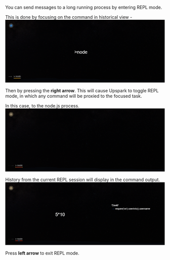 <!--TITLE:REPL-->
<!--ABOUT:Use the history view of Upspark to communicate with a REPL process.-->

You can send messages to a long running process by entering REPL mode.

This is done by focusing on the command in historical view -
![Focus on REPL](./image/repl-start.png)

Then by pressing the **right arrow**. This will cause Upspark to toggle REPL mode, in which any command will be proxied to the focused task. 

In this case, to the node.js process.
![REPL mode](./image/repl.png)

History from the current REPL session will display in the command output.
![REPL mode](./image/repl-example.png)

Press **left arrow** to exit REPL mode.